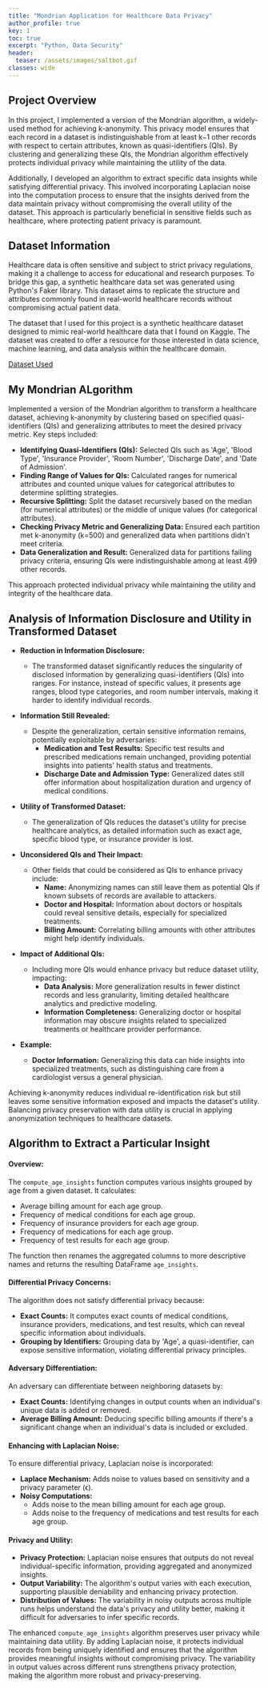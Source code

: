 ```yaml
---
title: "Mondrian Application for Healthcare Data Privacy"
author_profile: true
key: 1
toc: true
excerpt: "Python, Data Security"
header:
  teaser: /assets/images/saltbot.gif
classes: wide
---
```

## Project Overview
In this project, I implemented a version of the Mondrian algorithm, a widely-used method for achieving k-anonymity. This privacy model ensures that each record in a dataset is indistinguishable from at least k−1 other records with respect to certain attributes, known as quasi-identifiers (QIs). By clustering and generalizing these QIs, the Mondrian algorithm effectively protects individual privacy while maintaining the utility of the data.

Additionally, I developed an algorithm to extract specific data insights while satisfying differential privacy. This involved incorporating Laplacian noise into the computation process to ensure that the insights derived from the data maintain privacy without compromising the overall utility of the dataset. This approach is particularly beneficial in sensitive fields such as healthcare, where protecting patient privacy is paramount.

## Dataset Information 
Healthcare data is often sensitive and subject to strict privacy regulations, making it a challenge to access for educational and research purposes. To bridge this gap, a synthetic healthcare data set was generated using Python's Faker library. This dataset aims to replicate the structure and attributes commonly found in real-world healthcare records without compromising actual patient data.

The dataset that I used for this project is a synthetic healthcare dataset designed to mimic real-world healthcare data that I found on Kaggle. The dataset was created to offer a resource for those interested in data science, machine learning, and data analysis within the healthcare domain.

[Dataset Used](https://www.kaggle.com/datasets/prasad22/healthcare-dataset)

## My Mondrian ALgorithm

Implemented a version of the Mondrian algorithm to transform a healthcare dataset, achieving k-anonymity by clustering based on specified quasi-identifiers (QIs) and generalizing attributes to meet the desired privacy metric. Key steps included:

- **Identifying Quasi-Identifiers (QIs):** Selected QIs such as 'Age', 'Blood Type', 'Insurance Provider', 'Room Number', 'Discharge Date', and 'Date of Admission'.
- **Finding Range of Values for QIs:** Calculated ranges for numerical attributes and counted unique values for categorical attributes to determine splitting strategies.
- **Recursive Splitting:** Split the dataset recursively based on the median (for numerical attributes) or the middle of unique values (for categorical attributes).
- **Checking Privacy Metric and Generalizing Data:** Ensured each partition met k-anonymity (k=500) and generalized data when partitions didn't meet criteria.
- **Data Generalization and Result:** Generalized data for partitions failing privacy criteria, ensuring QIs were indistinguishable among at least 499 other records.

This approach protected individual privacy while maintaining the utility and integrity of the healthcare data.

## Analysis of Information Disclosure and Utility in Transformed Dataset

- **Reduction in Information Disclosure:**
  - The transformed dataset significantly reduces the singularity of disclosed information by generalizing quasi-identifiers (QIs) into ranges. For instance, instead of specific values, it presents age ranges, blood type categories, and room number intervals, making it harder to identify individual records.

- **Information Still Revealed:**
  - Despite the generalization, certain sensitive information remains, potentially exploitable by adversaries:
    - **Medication and Test Results:** Specific test results and prescribed medications remain unchanged, providing potential insights into patients' health status and treatments.
    - **Discharge Date and Admission Type:** Generalized dates still offer information about hospitalization duration and urgency of medical conditions.

- **Utility of Transformed Dataset:**
  - The generalization of QIs reduces the dataset's utility for precise healthcare analytics, as detailed information such as exact age, specific blood type, or insurance provider is lost.

- **Unconsidered QIs and Their Impact:**
  - Other fields that could be considered as QIs to enhance privacy include:
    - **Name:** Anonymizing names can still leave them as potential QIs if known subsets of records are available to attackers.
    - **Doctor and Hospital:** Information about doctors or hospitals could reveal sensitive details, especially for specialized treatments.
    - **Billing Amount:** Correlating billing amounts with other attributes might help identify individuals.

- **Impact of Additional QIs:**
  - Including more QIs would enhance privacy but reduce dataset utility, impacting:
    - **Data Analysis:** More generalization results in fewer distinct records and less granularity, limiting detailed healthcare analytics and predictive modeling.
    - **Information Completeness:** Generalizing doctor or hospital information may obscure insights related to specialized treatments or healthcare provider performance.

- **Example:**
  - **Doctor Information:** Generalizing this data can hide insights into specialized treatments, such as distinguishing care from a cardiologist versus a general physician.

Achieving k-anonymity reduces individual re-identification risk but still leaves some sensitive information exposed and impacts the dataset's utility. Balancing privacy preservation with data utility is crucial in applying anonymization techniques to healthcare datasets.

## Algorithm to Extract a Particular Insight

#### Overview:
The `compute_age_insights` function computes various insights grouped by age from a given dataset. It calculates:

- Average billing amount for each age group.
- Frequency of medical conditions for each age group.
- Frequency of insurance providers for each age group.
- Frequency of medications for each age group.
- Frequency of test results for each age group.

The function then renames the aggregated columns to more descriptive names and returns the resulting DataFrame `age_insights`.

#### Differential Privacy Concerns:
The algorithm does not satisfy differential privacy because:

- **Exact Counts:** It computes exact counts of medical conditions, insurance providers, medications, and test results, which can reveal specific information about individuals.
- **Grouping by Identifiers:** Grouping data by 'Age', a quasi-identifier, can expose sensitive information, violating differential privacy principles.

#### Adversary Differentiation:
An adversary can differentiate between neighboring datasets by:

- **Exact Counts:** Identifying changes in output counts when an individual's unique data is added or removed.
- **Average Billing Amount:** Deducing specific billing amounts if there's a significant change when an individual's data is included or excluded.

#### Enhancing with Laplacian Noise:
To ensure differential privacy, Laplacian noise is incorporated:

- **Laplace Mechanism:** Adds noise to values based on sensitivity and a privacy parameter (ϵ).
- **Noisy Computations:**
  - Adds noise to the mean billing amount for each age group.
  - Adds noise to the frequency of medications and test results for each age group.

#### Privacy and Utility:
- **Privacy Protection:** Laplacian noise ensures that outputs do not reveal individual-specific information, providing aggregated and anonymized insights.
- **Output Variability:** The algorithm's output varies with each execution, supporting plausible deniability and enhancing privacy protection.
- **Distribution of Values:** The variability in noisy outputs across multiple runs helps understand the data's privacy and utility better, making it difficult for adversaries to infer specific records.

The enhanced `compute_age_insights` algorithm preserves user privacy while maintaining data utility. By adding Laplacian noise, it protects individual records from being uniquely identified and ensures that the algorithm provides meaningful insights without compromising privacy. The variability in output values across different runs strengthens privacy protection, making the algorithm more robust and privacy-preserving.

